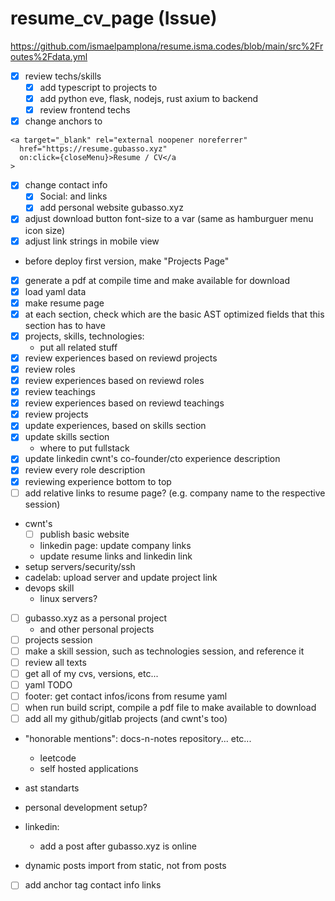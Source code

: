 # resume_cv_page (Issue)

https://github.com/ismaelpamplona/resume.isma.codes/blob/main/src%2Froutes%2Fdata.yml

- [x] review techs/skills
  - [x] add typescript to projects to
  - [x] add python eve, flask, nodejs, rust axium to backend
  - [x] review frontend techs
- [x] change anchors to
```
<a target="_blank" rel="external noopener noreferrer"
  href="https://resume.gubasso.xyz"
  on:click={closeMenu}>Resume / CV</a
>
```
- [x] change contact info
  - [x] Social: and <a> links </a>
  - [x] add personal website gubasso.xyz
- [x] adjust download button font-size to a var (same as hamburguer menu icon size)
- [x] adjust link strings in mobile view
- before deploy first version, make "Projects Page"
- [x] generate a pdf at compile time and make available for download
- [x] load yaml data
- [x] make resume page
- [x] at each section, check which are the basic AST optimized fields that this section has to have
- [x] projects, skills, technologies:
  - put all related stuff
- [x] review experiences based on reviewd projects
- [x] review roles
- [x] review experiences based on reviewd roles
- [x] review teachings
- [x] review experiences based on reviewd teachings
- [x] review projects
- [x] update experiences, based on skills section
- [x] update skills section
  - where to put fullstack
- [x] update linkedin cwnt's co-founder/cto experience description
- [x] review every role description
- [x] reviewing experience bottom to top
- [ ] add relative links to resume page? (e.g. company name to the respective session)
- cwnt's
  - [ ] publish basic website
  - linkedin page: update company links
  - update resume links and linkedin link
- setup servers/security/ssh
- cadelab: upload server and update project link
- devops skill
  - linux servers?
- [ ] gubasso.xyz as a personal project
  - and other personal projects
- [ ] projects session
- [ ] make a skill session, such as technologies session, and reference it
- [ ] review all texts
- [ ] get all of my cvs, versions, etc...
- [ ] yaml TODO
- [ ] footer: get contact infos/icons from resume yaml
- [ ] when run build script, compile a pdf file to make available to download
- [ ] add all my github/gitlab projects (and cwnt's too)
- "honorable mentions": docs-n-notes repository... etc...
  - leetcode
  - self hosted applications
- ast standarts
- personal development setup?

- linkedin:
  - add a post after gubasso.xyz is online

- dynamic posts import from static, not from posts
- [ ] add anchor tag contact info links
